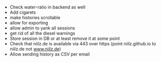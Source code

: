 - Check water-ratio in backend as well
- Add cigarets
- make histories scrollable
- allow for exporting
- allow admin to yank all sessions
- get rid of all the diesel warnings
- Store session in DB or at least remove it at some point
- Check that niilz.de is available via 443 over https (point niilz.github.io to niilz.de not www.niilz.de)
- Allow sending history as CSV per email
